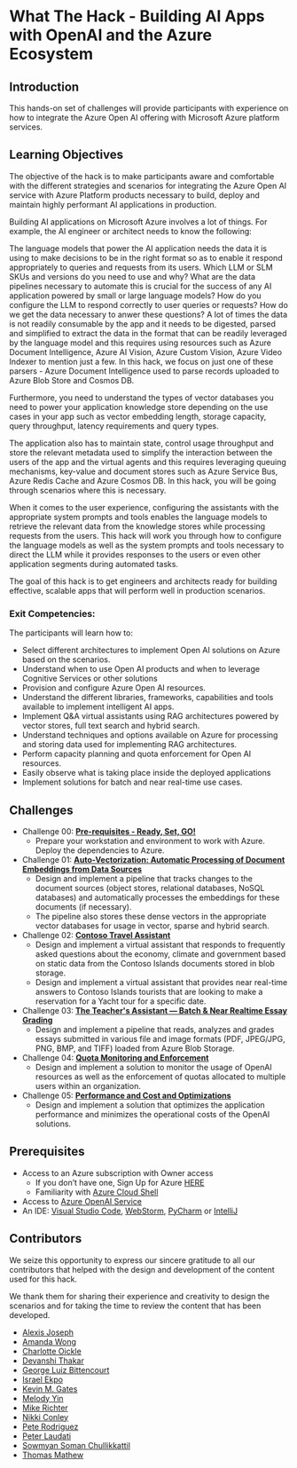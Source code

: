 # What The Hack - Building AI Apps with OpenAI and the Azure Ecosystem

## Introduction

This hands-on set of challenges will provide participants with experience on how to integrate the Azure Open AI offering with Microsoft Azure platform services.

## Learning Objectives

The objective of the hack is to make participants aware and comfortable with the different strategies and scenarios for integrating the Azure Open AI service with Azure Platform products necessary to build, deploy and maintain highly performant AI applications in production.

Building AI applications on Microsoft Azure involves a lot of things. For example, the AI engineer or architect needs to know the following:

The language models that power the AI application needs the data it is using to make decisions to be in the right format so as to enable it respond appropriately to queries and requests from its users. Which LLM or SLM SKUs and versions do you need to use and why? What are the data pipelines necessary to automate this is crucial for the success of any AI application powered by small or large language models? How do you configure the LLM to respond correctly to user queries or requests? How do we get the data necessary to anwer these questions? A lot of times the data is not readily consumable by the app and it needs to be digested, parsed and simplified to extract the data in the format that can be readily leveraged by the language model and this requires using resources such as Azure Document Intelligence, Azure AI Vision, Azure Custom Vision, Azure Video Indexer to mention just a few. In this hack, we focus on just one of these parsers - Azure Document Intelligence used to parse records uploaded to Azure Blob Store and Cosmos DB.

Furthermore, you need to understand the types of vector databases you need to power your application knowledge store depending on the use cases in your app such as vector embedding length, storage capacity, query throughput, latency requirements and query types.

The application also has to maintain state, control usage throughput and store the relevant metadata used to simplify the interaction between the users of the app and the virtual agents and this requires leveraging queuing mechanisms, key-value and document stores such as Azure Service Bus, Azure Redis Cache and Azure Cosmos DB. In this hack, you will be going through scenarios where this is necessary.

When it comes to the user experience, configuring the assistants with the appropriate system prompts and tools enables the language models to retrieve the relevant data from the knowledge stores while processing requests from the users. This hack will work you through how to configure the language models as well as the system prompts and tools necessary to direct the LLM while it provides responses to the users or even other application segments during automated tasks.

The goal of this hack is to get engineers and architects ready for building effective, scalable apps that will perform well in production scenarios.

### Exit Competencies: 
The participants will learn how to:
- Select different architectures to implement Open AI solutions on Azure based on the scenarios.
- Understand when to use Open AI products and when to leverage Cognitive Services or other solutions
- Provision and configure Azure Open AI resources.
- Understand the different libraries, frameworks, capabilities and tools available to implement intelligent AI apps.
- Implement Q&A virtual assistants using RAG architectures powered by vector stores, full text search and hybrid search.
- Understand techniques and options available on Azure for processing and storing data used for implementing RAG architectures.
- Perform capacity planning and quota enforcement for Open AI resources.
- Easily observe what is taking place inside the deployed applications
- Implement solutions for batch and near real-time use cases.

## Challenges

- Challenge 00: **[Pre-requisites - Ready, Set, GO!](Student/Challenge-00.md)**
	 - Prepare your workstation and environment to work with Azure. Deploy the dependencies to Azure.
- Challenge 01: **[Auto-Vectorization: Automatic Processing of Document Embeddings from Data Sources](Student/Challenge-01.md)**
	- Design and implement a pipeline that tracks changes to the document sources (object stores, relational databases, NoSQL databases) and automatically processes the embeddings for these documents (if necessary). 
    - The pipeline also stores these dense vectors in the appropriate vector databases for usage in vector, sparse and hybrid search.
- Challenge 02: **[Contoso Travel Assistant](Student/Challenge-02.md)**
	 - Design and implement a virtual assistant that responds to frequently asked questions about the economy, climate and government based on static data from the Contoso Islands documents stored in blob storage.
	 - Design and implement a virtual assistant that provides near real-time answers to Contoso Islands tourists that are looking to make a reservation for a Yacht tour for a specific date.
- Challenge 03: **[The Teacher's Assistant — Batch & Near Realtime Essay Grading](Student/Challenge-03.md)**
	 - Design and implement a pipeline that reads, analyzes and grades essays submitted in various file and image formats (PDF, JPEG/JPG, PNG, BMP, and TIFF) loaded from Azure Blob Storage.
- Challenge 04: **[Quota Monitoring and Enforcement](Student/Challenge-04.md)**
	 - Design and implement a solution to monitor the usage of OpenAI resources as well as the enforcement of quotas allocated to multiple users within an organization.
- Challenge 05: **[Performance and Cost and Optimizations](Student/Challenge-05.md)**
     - Design and implement a solution that optimizes the application performance and minimizes the operational costs of the OpenAI solutions.


## Prerequisites

- Access to an Azure subscription with Owner access
	- If you don’t have one, Sign Up for Azure [HERE](https://azure.microsoft.com/en-us/free/)
	- Familiarity with [Azure Cloud Shell](https://learn.microsoft.com/en-us/azure/cloud-shell/overview#multiple-access-points)
- Access to [Azure OpenAI Service](https://learn.microsoft.com/en-us/azure/cognitive-services/openai/overview)
- An IDE: [Visual Studio Code](https://code.visualstudio.com/), [WebStorm](https://www.jetbrains.com/webstorm/download/), [PyCharm](https://www.jetbrains.com/pycharm/download/) or [IntelliJ](https://www.jetbrains.com/idea/download/)


## Contributors

We seize this opportunity to express our sincere gratitude to all our contributors that helped with the design and development of the content used for this hack.

We thank them for sharing their experience and creativity to design the scenarios and for taking the time to review the content that has been developed.

- [Alexis Joseph](https://github.com/alexistj)
- [Amanda Wong](https://github.com/wongamanda)
- [Charlotte Oickle](https://github.com/charlietfcgirl)
- [Devanshi Thakar](https://github.com/devanshithakar12)
- [George Luiz Bittencourt](https://github.com/glzbcrt)
- [Israel Ekpo](https://github.com/izzymsft)
- [Kevin M. Gates](https://github.com/kevinmgates)
- [Melody Yin](https://github.com/melody-N07)
- [Mike Richter](https://github.com/michaelsrichter)
- [Nikki Conley](https://github.com/nikkiconley)
- [Pete Rodriguez](https://github.com/perktime)
- [Peter Laudati](https://github.com/jrzyshr)
- [Sowmyan Soman Chullikkattil](https://github.com/sowsan)
- [Thomas Mathew](https://github.com/tmathew1000)
